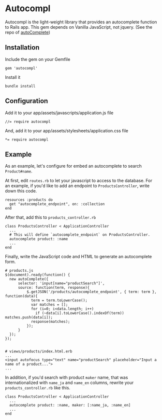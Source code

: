 Autocompl
====

Autocompl is the light-weight library that provides an autocomplete function to Rails app.
This gem depends on Vanilla JavaScript, not jquery. (See the repo of [autoComplete](https://github.com/Pixabay/JavaScript-autoComplete))

## Installation

Include the gem on your Gemfile

```
gem 'autocompl'
```

Install it

```
bundle install
```

## Configuration

Add it to your app/assets/javascripts/application.js file

```
//= require autocompl
```

And, add it to your app/assets/stylesheets/application.css file

```
*= require autocompl
```

## Example

As an example, let's configure for embed an autocomplete to search `Product#name`.

At first, edit `routes.rb` to let your javascript to access to the database.
For an example, if you'd like to add an endpoint to `ProductsController`, write down this code.

```
resources :products do
  get "autocomplete_endpoint", on: :collection
end
```

After that, add this to `products_controller.rb`

```
class ProductsController < ApplicationController
  ...
  # This will define `autocomplete_endpoint` on ProductsController.
  autocomplete product: :name
  ...
end
```

Finally, write the JavaScript code and HTML to generate an autocomplete form.

```
# products.js
$(document).ready(function() {
  new autoComplete({
      selector: 'input[name="productSearch"]',
      source: function(term, response){
          $.getJSON('/products/autocomplete_endpoint', { term: term }, function(data){
            term = term.toLowerCase();
            var matches = [];
            for (i=0; i<data.length; i++)
              if (~data[i].toLowerCase().indexOf(term)) matches.push(data[i]);
            response(matches);
          });
      }
  });
});


# views/products/index.html.erb
...
<input autofocus type="text" name="productSearch" placeholder="Input a name of a product...">
...
```

In addition, if you'd search with product `maker` name, that was internationalized with `name_ja` and `name_en` columns,
rewrite your `products_controller.rb` like this.

```
class ProductsController < ApplicationController
  ...
  autocomplete product: :name, maker: [:name_ja, :name_en]
  ...
end
```
